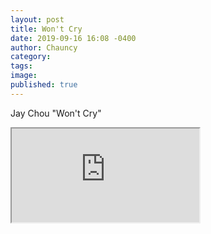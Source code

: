 ```yaml
---
layout: post
title: Won't Cry
date: 2019-09-16 16:08 -0400
author: Chauncy
category: 
tags: 
image: 
published: true
---
```


Jay Chou "Won't Cry"
<div class="embed-responsive embed-responsive-16by9">
<iframe class="embed-responsive-item" src="https://www.youtube.com/embed/HK7SPnGSxLM"  allow="accelerometer; autoplay; encrypted-media; gyroscope; picture-in-picture" allowfullscreen></iframe>
</div>

<br>